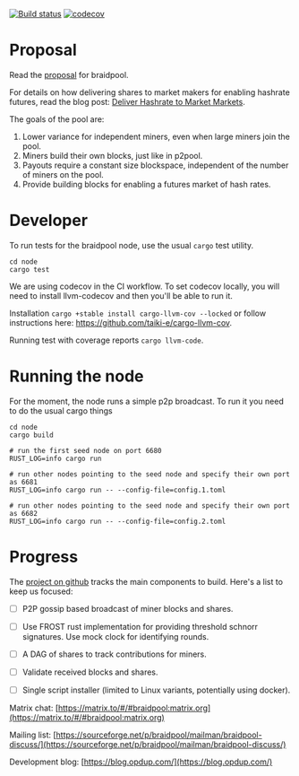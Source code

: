 
[![Build status](https://github.com/wholooks/braidpool/actions/workflows/rust-node.yml/badge.svg)](https://github.com/pool2win/braidpool/actions/workflows/rust-node.yml) [![codecov](https://codecov.io/github/pool2win/braidpool/graph/badge.svg?token=41YE7WQS5J)](https://codecov.io/github/pool2win/braidpool)

# Proposal

Read the
[proposal](https://github.com/pool2win/braidpool/blob/8d0724f9fb191ddbd5e02afa20f847fc0249f128/proposal/proposal.pdf)
for braidpool.

For details on how delivering shares to market makers for enabling hashrate
futures, read the blog post: [Deliver Hashrate to Market
Markets](https://blog.opdup.com/2021/08/18/deliver-hashrate-to-market-makers.html).

The goals of the pool are:

1. Lower variance for independent miners, even when large miners join the pool.
2. Miners build their own blocks, just like in p2pool.
3. Payouts require a constant size blockspace, independent of the number of
   miners on the pool.
4. Provide building blocks for enabling a futures market of hash rates.

# Developer

To run tests for the braidpool node, use the usual `cargo` test utility.

```
cd node
cargo test
```

We are using codecov in the CI workflow. To set codecov locally, you
will need to install llvm-codecov and then you'll be able to run it.

Installation `cargo +stable install cargo-llvm-cov --locked` or follow
instructions here: https://github.com/taiki-e/cargo-llvm-cov.

Running test with coverage reports `cargo llvm-code`.

# Running the node

For the moment, the node runs a simple p2p broadcast. To run it you need to do
the usual cargo things

```
cd node
cargo build

# run the first seed node on port 6680
RUST_LOG=info cargo run

# run other nodes pointing to the seed node and specify their own port as 6681
RUST_LOG=info cargo run -- --config-file=config.1.toml

# run other nodes pointing to the seed node and specify their own port as 6682
RUST_LOG=info cargo run -- --config-file=config.2.toml
```

# Progress

The [project on github](https://github.com/wholooks/braidpool/projects/1)
tracks the main components to build. Here's a list to keep us focused:

- [ ] P2P gossip based broadcast of miner blocks and shares.
- [ ] Use FROST rust implementation for providing threshold schnorr
      signatures. Use mock clock for identifying rounds.
- [ ] A DAG of shares to track contributions for miners.
- [ ] Validate received blocks and shares.
- [ ] Single script installer (limited to Linux variants, potentially using
      docker).


Matrix chat: [https://matrix.to/#/#braidpool:matrix.org](https://matrix.to/#/#braidpool:matrix.org)

Mailing list: [https://sourceforge.net/p/braidpool/mailman/braidpool-discuss/](https://sourceforge.net/p/braidpool/mailman/braidpool-discuss/)

Development blog: [https://blog.opdup.com/](https://blog.opdup.com/)
